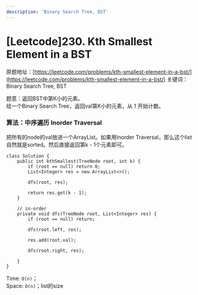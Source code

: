 ```yaml
---
description: 'Binary Search Tree, BST'
---
```


# \[Leetcode\]230. Kth Smallest Element in a BST

原题地址：[https://leetcode.com/problems/kth-smallest-element-in-a-bst/](https://leetcode.com/problems/kth-smallest-element-in-a-bst/) 关键词：Binary Search Tree, BST

题意：返回BST中第K小的元素。  
给一个Binary Search Tree，返回val第K小的元素，从 1 开始计数。



### 算法：中序遍历 Inorder Traversal

把所有的node的val放进一个ArrayList。如果用Inorder Traversal，那么这个list自然就是sorted。然后直接返回第k - 1个元素即可。

```text
class Solution {
    public int kthSmallest(TreeNode root, int k) {
        if (root == null) return 0;
        List<Integer> res = new ArrayList<>();
        
        dfs(root, res);
        
        return res.get(k - 1);
    }
    
    // in-order
    private void dfs(TreeNode root, List<Integer> res) {
        if (root == null) return;
        
        dfs(root.left, res);
        
        res.add(root.val);
        
        dfs(root.right, res);
        
    }
}
```

Time: `O(n)`；  
Space: `O(n)`；list的size





